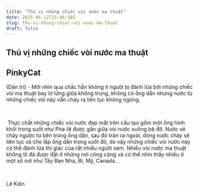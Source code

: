```yaml
---
title: "Thú vị những chiếc vòi nước ma thuật"
date: 2025-06-12T15:46:50Z
slug: thu-vi-nhung-chiec-voi-nuoc-ma-thuat
draft: false
---
```


## Thú vị những chiếc vòi nước ma thuật

## PinkyCat

(Dân trí) - Mới nhìn qua chắc hẳn không ít người bị đánh lừa bởi những chiếc vòi ma thuật bay lơ lững giữa không trung, không có ống dẫn nhưng nước từ những chiếc vòi này vẫn chảy ra liên tục không ngừng.
 
​
 
​
Thực chất những chiếc vòi nước đẹp mắt trên cấu tạo gồm một ống hình khối trong suốt như Pha-lê được gắn giữa vòi nước xuống bệ đỡ. Nước sẽ chảy ngược từ bên trong ống dẫn, sau đó tràn ra ngoài, dòng nước chảy sẽ liên tục và che lấp ống dẫn trong suốt đó, do vậy những chiếc vòi nước này có thể đánh lừa thị giác của rất nhiều người xem.
Nhiều vòi nước ma thuật khổng lồ đã được đặt ở những nơi công cộng và có thể nhìn thấy nhiều ở một số nơi như Tây Ban Nha, Bỉ, Mỹ, Canada...
​
 
​ ​​ ​​ ​​ ​​ ​​
 
Lê Kiên​